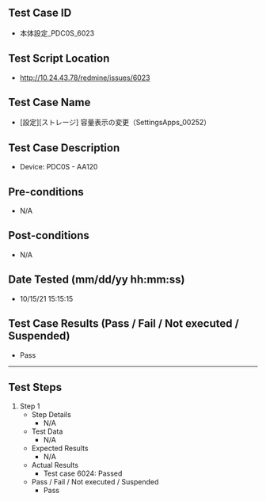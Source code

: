 ## Test Case ID
* 本体設定_PDC0S_6023
## Test Script Location
* http://10.24.43.78/redmine/issues/6023
## Test Case Name
* [設定][ストレージ] 容量表示の変更（SettingsApps_00252）
## Test Case Description
* Device: PDC0S - AA120
## Pre-conditions
* N/A
## Post-conditions
* N/A
## Date Tested (mm/dd/yy hh:mm:ss)
* 10/15/21 15:15:15
## Test Case Results (Pass / Fail / Not executed / Suspended)
* Pass
---
## Test Steps
1. Step 1
	* Step Details
		* N/A
	* Test Data
		* N/A
	* Expected Results
		* N/A
	* Actual Results
		* Test case 6024: Passed
	* Pass / Fail / Not executed / Suspended
		* Pass
